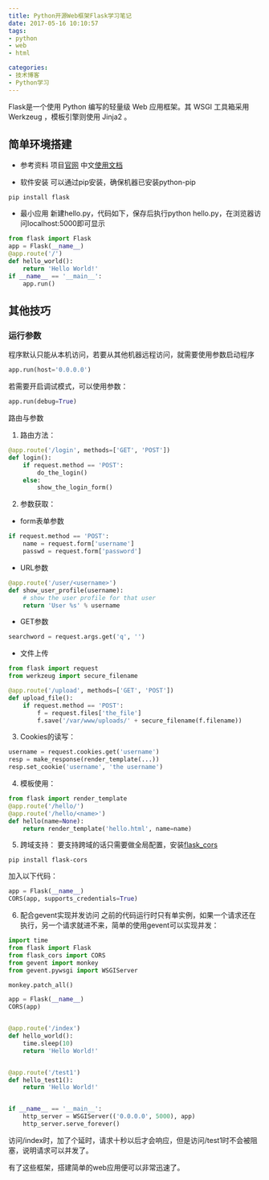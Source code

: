 ```yaml
---
title: Python开源Web框架Flask学习笔记
date: 2017-05-16 10:10:57
tags:
- python
- web
- html

categories:
- 技术博客
- Python学习
---
```

Flask是一个使用 Python 编写的轻量级 Web 应用框架。其 WSGI 工具箱采用 Werkzeug ，模板引擎则使用 Jinja2 。
<!--more-->

## 简单环境搭建
* 参考资料
项目[官网](http://flask.pocoo.org/)
中文[使用文档](http://docs.jinkan.org/docs/flask/)

* 软件安装
可以通过pip安装，确保机器已安装python-pip
```shell
pip install flask
```

* 最小应用
新建hello.py，代码如下，保存后执行python hello.py，在浏览器访问localhost:5000即可显示
```python
from flask import Flask
app = Flask(__name__)
@app.route('/')
def hello_world():
    return 'Hello World!'
if __name__ == '__main__':
    app.run()
```

## 其他技巧
### 运行参数
程序默认只能从本机访问，若要从其他机器远程访问，就需要使用参数启动程序
```python
app.run(host='0.0.0.0')
```
若需要开启调试模式，可以使用参数：
```python
app.run(debug=True)
```

路由与参数
1. 路由方法：
```python
@app.route('/login', methods=['GET', 'POST'])
def login():
    if request.method == 'POST':
        do_the_login()
    else:
        show_the_login_form()
```
2. 参数获取：
 * form表单参数
```python
if request.method == 'POST':
    name = request.form['username']
    passwd = request.form['password']
```
 * URL参数
```python
@app.route('/user/<username>')
def show_user_profile(username):
    # show the user profile for that user
    return 'User %s' % username
```
 * GET参数
```python
searchword = request.args.get('q', '')
```
 * 文件上传
```python
from flask import request
from werkzeug import secure_filename

@app.route('/upload', methods=['GET', 'POST'])
def upload_file():
    if request.method == 'POST':
        f = request.files['the_file']
        f.save('/var/www/uploads/' + secure_filename(f.filename))
```
3. Cookies的读写：
```python
username = request.cookies.get('username')
resp = make_response(render_template(...))
resp.set_cookie('username', 'the username')
```
4. 模板使用：
```python
from flask import render_template
@app.route('/hello/')
@app.route('/hello/<name>')
def hello(name=None):
    return render_template('hello.html', name=name)
```
5. 跨域支持：
要支持跨域的话只需要做全局配置，安装[flask_cors](https://pypi.python.org/pypi/Flask-Cors/)
```shell
pip install flask-cors
```
 加入以下代码：
```python
app = Flask(__name__)
CORS(app, supports_credentials=True)
```
6. 配合gevent实现并发访问
之前的代码运行时只有单实例，如果一个请求还在执行，另一个请求就进不来，简单的使用gevent可以实现并发：
```python
import time
from flask import Flask
from flask_cors import CORS
from gevent import monkey
from gevent.pywsgi import WSGIServer

monkey.patch_all()

app = Flask(__name__)
CORS(app)


@app.route('/index')
def hello_world():
    time.sleep(10)
    return 'Hello World!'


@app.route('/test1')
def hello_test1():
    return 'Hello World!'


if __name__ == '__main__':
    http_server = WSGIServer(('0.0.0.0', 5000), app)
    http_server.serve_forever()
```
访问/index时，加了个延时，请求十秒以后才会响应，但是访问/test1时不会被阻塞，说明请求可以并发了。

有了这些框架，搭建简单的web应用便可以非常迅速了。
